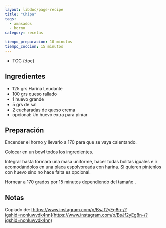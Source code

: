 ```yaml
---
layout: libdoc/page-recipe
title: "Chipa"
tags: 
  - amasados
  - horno
category: recetas 

tiempo_preparacion: 10 minutos
tiempo_coccion: 15 minutos
---
```


* TOC
{:toc}


## Ingredientes
* 125 grs Harina Leudante
* 100 grs queso rallado
* 1 huevo grande
* 5 grs de sal
* 2 cucharadas de queso crema
* opcional: Un huevo extra para pintar

## Preparación
Encender el horno y llevarlo a 170 para que se vaya calentando.

Colocar en un bowl todos los ingredientes.

Integrar hasta formará una masa uniforme, hacer todas bolitas iguales e ir
acomodándolos en una placa espolvoreada con harina. Si quieren píntenlos con
huevo sino no hace falta es opcional.

Hornear a 170 grados por 15 minutos dependiendo del tamaño .

## Notas
Copiado de: [https://www.instagram.com/p/BsJf2yEg8n-/?igshid=nonluwvdk4nn](https://www.instagram.com/p/BsJf2yEg8n-/?igshid=nonluwvdk4nn)
